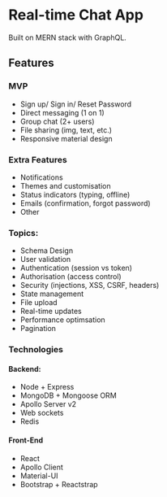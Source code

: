 # Real-time Chat App
Built on MERN stack with GraphQL.

## Features
### MVP 
- Sign up/ Sign in/ Reset Password
- Direct messaging (1 on 1)
- Group chat (2+ users)
- File sharing (img, text, etc.)
- Responsive material design

### Extra Features
- Notifications
- Themes and customisation
- Status indicators (typing, offline)
- Emails (confirmation, forgot password)
- Other

### Topics:
- Schema Design
- User validation
- Authentication (session vs token)
- Authorisation (access control)
- Security (injections, XSS, CSRF, headers)
- State management
- File upload
- Real-time updates
- Performance optimsation
- Pagination

### Technologies
#### Backend: 
- Node + Express
- MongoDB + Mongoose ORM
- Apollo Server v2
- Web sockets
- Redis
#### Front-End
- React 
- Apollo Client
- Material-UI
- Bootstrap + Reactstrap
